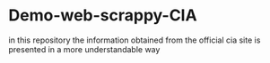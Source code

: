 # Demo-web-scrappy-CIA
in this repository the information obtained from the official cia site is presented in a more understandable way
